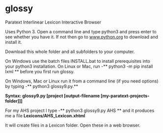 # glossy
Paratext Interlinear Lexicon Interactive Browser

Uses Python 3. Open a command line and type python3 and press enter to see whether you have it. If not then go to www.python.org to download and install it.

Download this whole folder and all subfolders to your computer.

On Windows use the batch files INSTALL.bat to install prerequisites into your python3 installation.
On Linux or Mac, run
-**	python3 -m pip install lxml **
before you first run glossy.

On Windows, Mac or Linux run it from a command line (if you need options) by typing
-**	python3 glossy9.py.**

**Syntax: glossy9.py [project [output-filename [my-paratext-projects-folder]]]**

For my AHS project I type
-**	python3 glossy9.py AHS **
and it produces me a file **Lexicons/AHS_Lexicon.xhtml**

It will create files in a Lexicon folder. Open these in a web browser.

